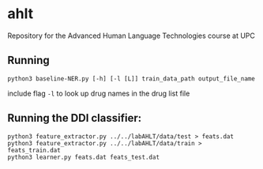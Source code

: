 # ahlt
Repository for the Advanced Human Language Technologies course at UPC

## Running 

`python3 baseline-NER.py [-h] [-l [L]] train_data_path output_file_name`


include flag `-l` to look up drug names in the drug list file

## Running the DDI classifier:
```
python3 feature_extractor.py ../../labAHLT/data/test > feats.dat
python3 feature_extractor.py ../../labAHLT/data/train > feats_train.dat
python3 learner.py feats.dat feats_test.dat
```

